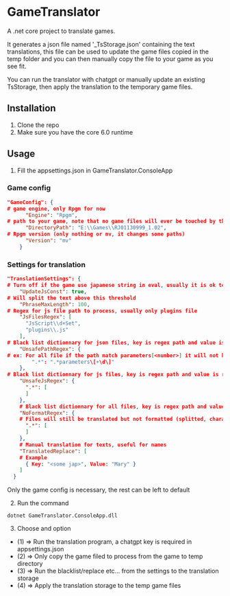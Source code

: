 # GameTranslator
A .net core project to translate games.

It generates a json file named '<game name>_TsStorage.json' containing the text translations, this file can be used to update the game files copied in the temp folder and you can then manually copy the file to your game as you see fit.

You can run the translator with chatgpt or manually update an existing TsStorage, then apply the translation to the temporary game files.

## Installation

1. Clone the repo
2. Make sure you have the core 6.0 runtime

## Usage

1. Fill the appsettings.json in GameTranslator.ConsoleApp

### Game config
```json
"GameConfig": {
# game engine, only Rpgm for now
      "Engine": "Rpgm",
# path to your game, note that no game files will ever be touched by this program
      "DirectoryPath": "E:\\Games\\RJ01130999_1.02",
# Rpgm version (only nothing or mv, it changes some paths)
      "Version": "mv"
    }
```
### Settings for translation
```json
"TranslationSettings": {
# Turn off if the game use japanese string in eval, usually it is ok to turn on
    "UpdateJsConst": true,
# Will split the text above this threshold
    "PhraseMaxLength": 100,
# Regex for js file path to process, usually only plugins file
    "JsFilesRegex": [
      "JsScript\\d+Set",
      "plugins\\.js"
    ],
# Black list dictionnary for json files, key is regex path and value is regex path
    "UnsafePathRegex": {
# ex: For all file if the path match parameters[<number>] it will not be translated
        ".*": ".*parameters\[+\d\]"
    },
# Black list dictionnary for js files, key is regex path and value is regex path
    "UnsafeJsRegex": {
      ".*": [
      ]
    },
    # Black list dictionnary for all files, key is regex path and value is regex path
    "NoFormatRegex": {
    # Files will still be translated but not formatted (splitted, character replace etc...)
      ".*": [
      ]
    },
    # Manual translation for texts, useful for names
    "TranslatedReplace": [
    # Example
      { Key: "<some jap>", Value: "Mary" }
    ]
  }
```

Only the game config is necessary, the rest can be left to default

2. Run the command 
```shell
dotnet GameTranslator.ConsoleApp.dll
```

3. Choose and option

- (1) => Run the translation program, a chatgpt key is required in appsettings.json
- (2) => Only copy the game filed to process from the game to temp directory
- (3) => Run the blacklist/replace etc... from the settings to the translation storage
- (4) => Apply the translation storage to the temp game files